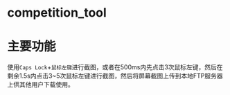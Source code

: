 # competition_tool

# 主要功能

使用`Caps Lock`+`鼠标左键`进行截图，或者在500ms内先点击3次鼠标左键，然后在剩余1.5s内点击3\~5次鼠标左键进行截图，然后将屏幕截图上传到本地FTP服务器上供其他用户下载使用。
